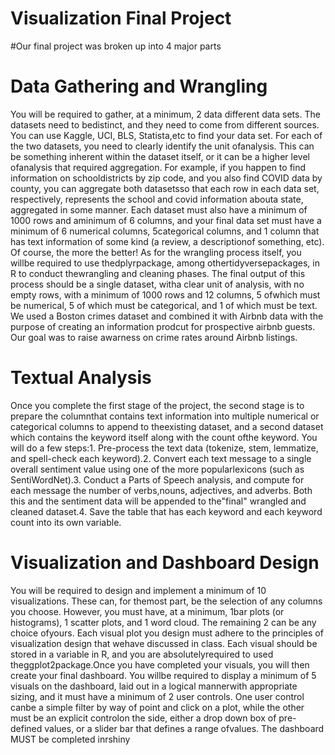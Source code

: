 # Visualization Final Project
#Our final project was broken up into 4 major parts
# Data Gathering and Wrangling 
You will be required to gather, at a minimum, 2 data different data sets. The datasets need to bedistinct, and they need to come from different sources.  You can use Kaggle, UCI, BLS, Statista,etc to find your data set.  For each of the two datasets,  you need to clearly identify the unit ofanalysis.  This can be something inherent within the dataset itself, or it can be a higher level ofanalysis  that  required  aggregation.   For  example,  if  you  happen  to  find  information  on  schooldistricts by zip code, and you also find COVID data by county, you can aggregate both datasetsso that each row in each data set, respectively, represents the school and covid information abouta state, aggregated in some manner. Each dataset must also have a minimum of 1000 rows and aminimum of 6 columns, and your final data set must have a minimum of 6 numerical columns, 5categorical columns, and 1 column that has text information of some kind (a review, a descriptionof something, etc).  Of course, the more the better!  As for the wrangling process itself, you willbe  required  to  use  thedplyrpackage,  among  othertidyversepackages,  in  R  to  conduct  thewrangling and cleaning phases. The final output of this process should be a single dataset, witha clear unit of analysis, with no empty rows, with a minimum of 1000 rows and 12 columns, 5 ofwhich must be numerical, 5 of which must be categorical, and 1 of which must be text.
We used a Boston crimes dataset and combined it with Airbnb data with the purpose of creating an information prodcut for prospective airbnb guests. Our goal was to raise awarness on crime rates around Airbnb listings. 
# Textual Analysis 
Once  you  complete  the  first  stage  of  the  project,  the  second  stage  is  to  prepare  the  columnthat contains text information into multiple numerical or categorical columns to append to theexisting dataset, and a second dataset which contains the keyword itself along with the count ofthe keyword. You will do a few steps:1.  Pre-process the text data (tokenize, stem, lemmatize, and spell-check each keyword).2.  Convert each text message to a single overall sentiment value using one of the more popularlexicons (such as SentiWordNet).3.  Conduct a Parts of Speech analysis,  and compute for each message the number of verbs,nouns, adjectives, and adverbs.  Both this and the sentiment data will be appended to the"final" wrangled and cleaned dataset.4.  Save the table that has each keyword and each keyword count into its own variable.
# Visualization and Dashboard Design 
You will be required to design and implement a minimum of 10 visualizations. These can, for themost part, be the selection of any columns you choose. However, you must have, at a minimum, 1bar plots (or histograms), 1 scatter plots, and 1 word cloud. The remaining 2 can be any choice ofyours. Each visual plot you design must adhere to the principles of visualization design that wehave discussed in class.  Each visual should be stored in a variable in R, and you are absolutelyrequired to used theggplot2package.Once you have completed your visuals, you will then create your final dashboard.  You willbe required to display a minimum of 5 visuals on the dashboard,  laid out in a logical mannerwith appropriate sizing, and it must have a minimum of 2 user controls.  One user control canbe a simple filter by way of point and click on a plot, while the other must be an explicit controlon the side, either a drop down box of pre-defined values, or a slider bar that defines a range ofvalues. The dashboard MUST be completed inrshiny
